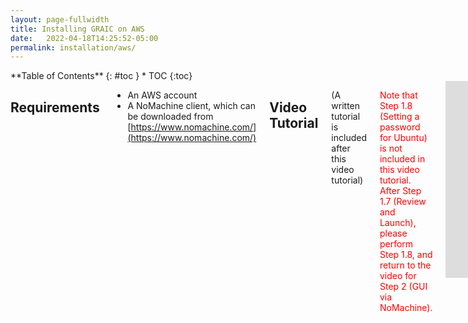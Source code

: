 ```yaml
---
layout: page-fullwidth
title: Installing GRAIC on AWS
date:   2022-04-18T14:25:52-05:00
permalink: installation/aws/
---
```


<div class="row">
<div class="medium-4 medium-push-8 columns" markdown="1">
<div class="panel radius" markdown="1">
**Table of Contents**
{: #toc }
*  TOC
{:toc}
</div>
</div><!-- /.medium-4.columns -->



<div class="medium-8 medium-pull-4 columns" markdown="1">

## Requirements
- An AWS account
- A NoMachine client, which can be downloaded from [https://www.nomachine.com/](https://www.nomachine.com/)

## Video Tutorial
(A written tutorial is included after this video tutorial)

<span style="color:red">Note that Step 1.8 (Setting a password for Ubuntu) is not included in this video tutorial. After Step 1.7 (Review and Launch), please perform Step 1.8, and return to the video for Step 2 (GUI via NoMachine).</span>

<center>
<iframe width="560" height="315" src="https://www.youtube.com/embed/nqaC1ZXb4H0" title="YouTube video player" frameborder="0" allow="accelerometer; autoplay; clipboard-write; encrypted-media; gyroscope; picture-in-picture" allowfullscreen></iframe>
</center>

## Step 1. Creating an EC2 Instance
- Go to your AWS EC2 dashboard. On the top right corner, change the region to "US East (N. Virginia) us-east-1". This step is necessary because our AMI is hosted in this region. If your connection to this region is slow and you prefer another region, please contact us, and we will copy the AMI to your preferred region.
- Locate the "Launch instances" button. Click on it and then follow the instructions below.

### Step 1.1 Choose AMI.
Search for "GRAIC-2022" and you should be able to find some AMIs in "Community AMIs", select version 1.3
<img src="{{site.urlimg}}ami_v1.3.png">

### Step 1.2 Choose an Instance Type
Choose "g4dn.4xlarge". You can also choose "g4dn.8xlarge" if you need more CPUs.

### Step 1.3 Configure Instance Details
Leave this section unchanged.

### Step 1.4 Add Storage
Leave this section unchanged.

### Step 1.5 Add Tags
Leave this section unchanged.

### Step 1.6 Configure Security Group
Click on "Add Rule" and add port 4000 as shown in the figure. Please note that we set the sources for both ports to "Anywhere" for simplicity, but it would be safer to restrict the sources to a smaller set, for example, the subnet owned by your university.
<img src="{{site.urlimg}}portconfig.png">

### Step 1.7 Review and launch
Finally, click on the "Launch" button which should appear at the lower right corner.
<img src="{{site.urlimg}}launch.png">

A pop-up window should appear and ask you to select an existing key pair. If you don't have an existing key pair, select "Create a new key pair", give it a name, and "Download Key Pair". Then "Launch Instances".
<img src="{{site.urlimg}}aws_key.png">

It might take several minutes to set up. Locate the new instance in your EC2 dashboard, and you can find its Public IPv4 address there.

### Step 1.8 Setting a password for the user "ubuntu"
You may want to set a strong password for the main user "ubuntu". To do that, select the new instance in your EC2 dashboard and click on "Connect" which should appear at the upper right corner.
<img src="{{site.urlimg}}instancerunning.png">

Then you should be redirected to the page as shown in the figure. Change the username to "ubuntu" and click on "Connect".
<img src="{{site.urlimg}}connect.png">

You should be able to see a new window which looks like the following picture. Change your password by running command
{% include alert terminal='sudo passwd ubuntu' %}
 and following the prompts.
<img src="{{site.urlimg}}webterminal.png">

## Step 2. GUI via NoMachine
Open NoMachine, click on "Add" which appears at the upper left corner.
<img src="{{site.urlimg}}nomachine_login.png">

Choose whatever name you like, and fill "Host" with your instance's Public IPv4 address. Set "Port" to 4000 and use the NX protocol.
<img src="{{site.urlimg}}nomachine_address.png">

 Click on "Configuration" on the left. Select "Use key-based authentication with a key you provide" and click on the "Modify" button. Then, select the key file downloaded in Step 1.7. Go back and click on "Connect". If it says "key is missing", click on the "Modify" button, select the key you downloaded, and try again. This might be a bug of NoMachine.
<img src="{{site.urlimg}}nomachine_config.png">

If asked, the username is "ubuntu". After logging into the machine, open a terminal, run
{% include alert terminal='~/scripts/fixCarla.sh' %}
After it finishes, you should be able to use carla by running
{% include alert terminal='~/workspace/carla-simulator/CarlaUE4.sh' %}
All files are installed in the "~/workspace" directory. Enjoy!

</div>
